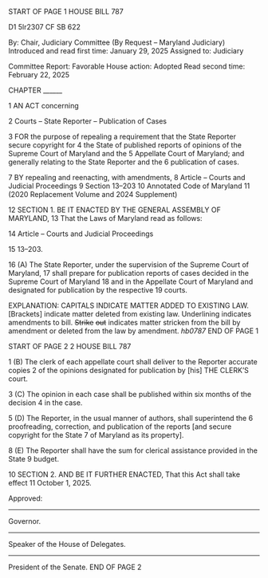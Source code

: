 START OF PAGE 1
HOUSE BILL 787

D1 5lr2307
CF SB 622

By: Chair, Judiciary Committee (By Request – Maryland Judiciary)
Introduced and read first time: January 29, 2025
Assigned to: Judiciary

Committee Report: Favorable
House action: Adopted
Read second time: February 22, 2025

CHAPTER ______

1 AN ACT concerning

2 Courts – State Reporter – Publication of Cases

3 FOR the purpose of repealing a requirement that the State Reporter secure copyright for
4 the State of published reports of opinions of the Supreme Court of Maryland and the
5 Appellate Court of Maryland; and generally relating to the State Reporter and the
6 publication of cases.

7 BY repealing and reenacting, with amendments,
8 Article – Courts and Judicial Proceedings
9 Section 13–203
10 Annotated Code of Maryland
11 (2020 Replacement Volume and 2024 Supplement)

12 SECTION 1. BE IT ENACTED BY THE GENERAL ASSEMBLY OF MARYLAND,
13 That the Laws of Maryland read as follows:

14 Article – Courts and Judicial Proceedings

15 13–203.

16 (A) The State Reporter, under the supervision of the Supreme Court of Maryland,
17 shall prepare for publication reports of cases decided in the Supreme Court of Maryland
18 and in the Appellate Court of Maryland and designated for publication by the respective
19 courts.

EXPLANATION: CAPITALS INDICATE MATTER ADDED TO EXISTING LAW.
[Brackets] indicate matter deleted from existing law.
Underlining indicates amendments to bill.
~~Strike~~ ~~out~~ indicates matter stricken from the bill by amendment or deleted from the law by
amendment. *hb0787*
END OF PAGE 1

START OF PAGE 2
2 HOUSE BILL 787

1 (B) The clerk of each appellate court shall deliver to the Reporter accurate copies
2 of the opinions designated for publication by [his] THE CLERK’S court.

3 (C) The opinion in each case shall be published within six months of the decision
4 in the case.

5 (D) The Reporter, in the usual manner of authors, shall superintend the
6 proofreading, correction, and publication of the reports [and secure copyright for the State
7 of Maryland as its property].

8 (E) The Reporter shall have the sum for clerical assistance provided in the State
9 budget.

10 SECTION 2. AND BE IT FURTHER ENACTED, That this Act shall take effect
11 October 1, 2025.

Approved:

________________________________________________________________________________
Governor.

________________________________________________________________________________
Speaker of the House of Delegates.

________________________________________________________________________________
President of the Senate.
END OF PAGE 2